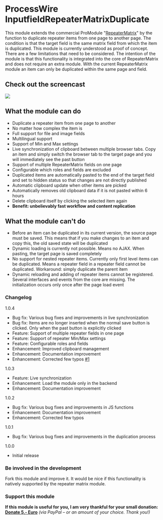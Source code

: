 # ProcessWire InputfieldRepeaterMatrixDuplicate
This module extends the commercial ProModule "[RepeaterMatrix](https://processwire.com/store/pro-fields/repeater-matrix/)" by the function to duplicate repeater items from one page to another page. The condition is that the target field is the same matrix field from which the item is duplicated. This module is currently understood as proof of concept. There are a few limitations that need to be considered. The intention of the module is that this functionality is integrated into the core of RepeaterMatrix and does not require an extra module. With the current RepeaterMatrix module an item can only be duplicated within the same page and field.

## Check out the screencast
[![](http://img.youtube.com/vi/eYX10vmQPhY/0.jpg)](http://www.youtube.com/watch?v=eYX10vmQPhY)

## What the module can do
- Duplicate a repeater item from one page to another
- No matter how complex the item is
- Full support for file and image fields
- Multilingual support
- Support of Min and Max settings
- Live synchronization of clipboard between multiple browser tabs. Copy an item and simply switch the browser tab to the target page and you will immediately see the past button
- Support of multiple RepeaterMatrix fields on one page
- Configurable which roles and fields are excluded
- Duplicated items are automatically pasted to the end of the target field and set to hidden status so that changes are not directly published
- Automatic clipboard update when other items are picked
- Automatically removes old clipboard data if it is not pasted within 6 hours
- Delete clipboard itself by clicking the selected item again
- **Benefit: unbelievably fast workflow and content replication**

## What the module can't do
- Before an item can be duplicated in its current version, the source page must be saved. This means that if you make changes to an item and copy this, the old saved state will be duplicated
- Dynamic loading is currently not possible. Means no AJAX. When pasting, the target page is saved completely
- No support for nested repeater items. Currently only first level items can be duplicated. Means a repeater field in a repeater field cannot be duplicated. Workaround: simply duplicate the parent item
- Dynamic reloading and adding of repeater items cannot be registered. Several interfaces and events from the core are missing. The initialization occurs only once after the page load event

### Changelog
1.0.4
- Bug fix: Various bug fixes and improvements in live synchronization
- Bug fix: Items are no longer inserted when the normal save button is clicked. Only when the past button is explicitly clicked
- Feature: Support of multiple repeater fields in one page
- Feature: Support of repeater Min/Max settings
- Feature: Configurable roles and fields
- Enhancement: Improved clipboard management
- Enhancement: Documentation improvement
- Enhancement: Corrected few typos [#1](https://github.com/FlipZoomMedia/InputfieldRepeaterMatrixDuplicate/issues/1)

1.0.3
- Feature: Live synchronization
- Enhancement: Load the module only in the backend
- Enhancement: Documentation improvement

1.0.2
- Bug fix: Various bug fixes and improvements in JS functions
- Enhancement: Documentation improvement
- Enhancement: Corrected few typos

1.0.1
- Bug fix: Various bug fixes and improvements in the duplication process

1.0.0
- Initial release

### Be involved in the development
Fork this module and improve it. It would be nice if this functionality is natively supported by the repeater matrix module.

### Support this module
**If this module is useful for you, I am very thankful for your small donation: [Donate 5,- Euro](https://www.paypal.me/davidkarich/5)** *(via PayPal – or an amount of your choice. Thank you!)*